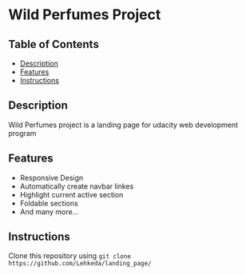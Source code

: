 
# Wild Perfumes Project
## Table of Contents
*  [Description](#discription)
*  [Features](#features)
*  [Instructions](#instructions)


## Description
Wild Perfumes project is a landing page for udacity web development program

## Features
* Responsive Design
* Automatically create navbar linkes
* Highlight current active section
* Foldable sections
* And many more...

## Instructions
Clone this repository using `git clone https://github.com/Lehkeda/landing_page/`

